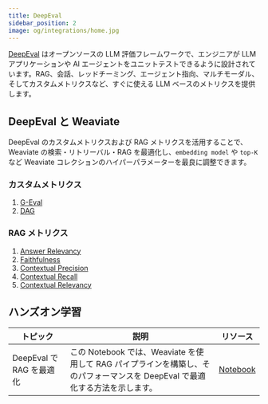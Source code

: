 ```yaml
---
title: DeepEval
sidebar_position: 2
image: og/integrations/home.jpg
---
```


[DeepEval](https://www.deepeval.com/) はオープンソースの LLM 評価フレームワークで、エンジニアが LLM アプリケーションや AI エージェントをユニットテストできるように設計されています。RAG、会話、レッドチーミング、エージェント指向、マルチモーダル、そしてカスタムメトリクスなど、すぐに使える LLM ベースのメトリクスを提供します。

## DeepEval と Weaviate
DeepEval のカスタムメトリクスおよび RAG メトリクスを活用することで、Weaviate の検索・リトリーバル・RAG を最適化し、`embedding model` や `top-K` など Weaviate コレクションのハイパーパラメーターを最良に調整できます。

### カスタムメトリクス 
1. [G-Eval](https://www.deepeval.com/docs/metrics-llm-evals)
2. [DAG](https://www.deepeval.com/docs/metrics-dag)

### RAG メトリクス 
1. [Answer Relevancy](https://www.deepeval.com/docs/metrics-answer-relevancy)
2. [Faithfulness](https://www.deepeval.com/docs/metrics-faithfulness)
3. [Contextual Precision](https://www.deepeval.com/docs/metrics-contextual-precision)
4. [Contextual Recall](https://www.deepeval.com/docs/metrics-contextual-recall)
5. [Contextual Relevancy](https://www.deepeval.com/docs/metrics-contextual-relevancy)

## ハンズオン学習

| トピック | 説明 | リソース |
| --- | --- | --- |
| DeepEval で RAG を最適化 | この Notebook では、Weaviate を使用して RAG パイプラインを構築し、そのパフォーマンスを DeepEval で最適化する方法を示します。 | [Notebook](https://github.com/weaviate/recipes/blob/main/integrations/operations/deepeval/rag_evaluation_deepeval.ipynb) |


